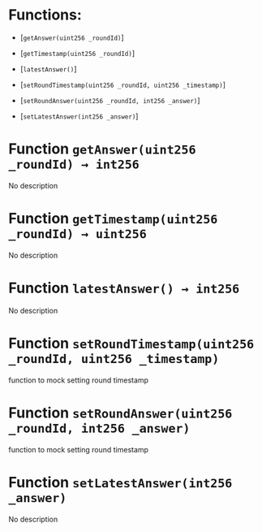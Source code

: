 # Functions:

- [`getAnswer(uint256 _roundId)`]

- [`getTimestamp(uint256 _roundId)`]

- [`latestAnswer()`]

- [`setRoundTimestamp(uint256 _roundId, uint256 _timestamp)`]

- [`setRoundAnswer(uint256 _roundId, int256 _answer)`]

- [`setLatestAnswer(int256 _answer)`]

# Function `getAnswer(uint256 _roundId) → int256`

No description

# Function `getTimestamp(uint256 _roundId) → uint256`

No description

# Function `latestAnswer() → int256`

No description

# Function `setRoundTimestamp(uint256 _roundId, uint256 _timestamp)`

function to mock setting round timestamp

# Function `setRoundAnswer(uint256 _roundId, int256 _answer)`

function to mock setting round timestamp

# Function `setLatestAnswer(int256 _answer)`

No description
